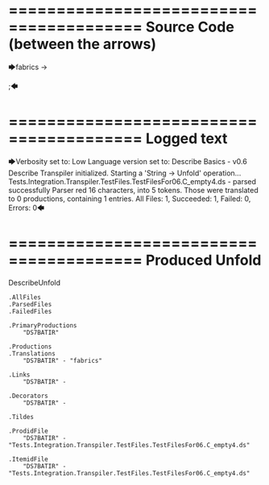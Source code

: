 ========================================
Source Code (between the arrows)
========================================

🡆fabrics -> 

;🡄

========================================
Logged text
========================================

🡆Verbosity set to: Low
Language version set to: Describe Basics - v0.6
Describe Transpiler initialized.
Starting a 'String -> Unfold' operation...
Tests.Integration.Transpiler.TestFiles.TestFilesFor06.C_empty4.ds - parsed successfully
Parser red 16 characters, into 5 tokens.
Those were translated to 0 productions, containing 1 entries.
All Files: 1, Succeeded: 1, Failed: 0, Errors: 0🡄

========================================
Produced Unfold
========================================

DescribeUnfold

    .AllFiles
    .ParsedFiles
    .FailedFiles

    .PrimaryProductions
        "DS7BATIR" 

    .Productions
    .Translations
        "DS7BATIR" - "fabrics"

    .Links
        "DS7BATIR" - 

    .Decorators
        "DS7BATIR" - 

    .Tildes

    .ProdidFile
        "DS7BATIR" - "Tests.Integration.Transpiler.TestFiles.TestFilesFor06.C_empty4.ds"

    .ItemidFile
        "DS7BATIR" - "Tests.Integration.Transpiler.TestFiles.TestFilesFor06.C_empty4.ds"

